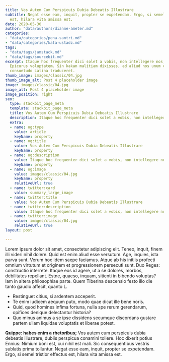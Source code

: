```yaml
---
title: Vos Autem Cum Perspicuis Dubia Debeatis Illustrare
subtitle: Negat esse eam, inquit, propter se expetendam. Ergo, si semel tristior effectus
  est, hilara vita amissa est.
date: 2020-05-30
author: "data/authors/dianne-ameter.md"
categories:
- "data/categories/pena-santri.md"
- "data/categories/kata-ustadz.md"
tags:
- "data/tags/jamstack.md"
- "data/tags/sourcebit.md"
excerpt: Itaque hoc frequenter dici solet a vobis, non intellegere nos, quam dicat
  Epicurus voluptatem. Sin kakan malitiam dixisses, ad aliud nos unum certum vitium
  consuetudo Latina traduceret.
thumb_image: images/classic/04.jpg
thumb_image_alt: Post 4 placeholder image
image: images/classic/04.jpg
image_alt: Post 4 placeholder image
image_position: right
seo:
  type: stackbit_page_meta
  template: stackbit_page_meta
  title: Vos Autem Cum Perspicuis Dubia Debeatis Illustrare
  description: Itaque hoc frequenter dici solet a vobis, non intellegere nos
  extra:
  - name: og:type
    value: article
    keyName: property
  - name: og:title
    value: Vos Autem Cum Perspicuis Dubia Debeatis Illustrare
    keyName: property
  - name: og:description
    value: Itaque hoc frequenter dici solet a vobis, non intellegere nos
    keyName: property
  - name: og:image
    value: images/classic/04.jpg
    keyName: property
    relativeUrl: true
  - name: twitter:card
    value: summary_large_image
  - name: twitter:title
    value: Vos Autem Cum Perspicuis Dubia Debeatis Illustrare
  - name: twitter:description
    value: Itaque hoc frequenter dici solet a vobis, non intellegere nos
  - name: twitter:image
    value: images/classic/04.jpg
    relativeUrl: true
layout: post

---
```

Lorem ipsum dolor sit amet, consectetur adipiscing elit. Teneo, inquit, finem illi videri nihil dolere. Quid est enim aliud esse versutum. Age, inquies, ista parva sunt. Verum hoc idem saepe faciamus. Atque ab his initiis profecti omnium virtutum et originem et progressionem persecuti sunt. Duo Reges: constructio interrete. Itaque eos id agere, ut a se dolores, morbos, debilitates repellant. Estne, quaeso, inquam, sitienti in bibendo voluptas? Iam in altera philosophiae parte. Quem Tiberina descensio festo illo die tanto gaudio affecit, quanto L.

- Restinguet citius, si ardentem acceperit.
- Te enim iudicem aequum puto, modo quae dicat ille bene noris.
- Quid, quod homines infima fortuna, nulla spe rerum gerendarum, opifices denique delectantur historia?
- Quo minus animus a se ipse dissidens secumque discordans gustare partem ullam liquidae voluptatis et liberae potest.

**Quippe: habes enim a rhetoribus;** Vos autem cum perspicuis dubia debeatis illustrare, dubiis perspicua conamini tollere. Hoc dixerit potius Ennius: Nimium boni est, cui nihil est mali. Sic consequentibus vestris sublatis prima tolluntur. Negat esse eam, inquit, propter se expetendam. Ergo, si semel tristior effectus est, hilara vita amissa est.